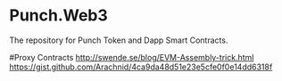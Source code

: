 # Punch.Web3
The repository for Punch Token and Dapp Smart Contracts.


#Proxy Contracts
http://swende.se/blog/EVM-Assembly-trick.html
https://gist.github.com/Arachnid/4ca9da48d51e23e5cfe0f0e14dd6318f
